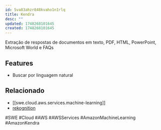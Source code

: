 ```yaml
---
id: 5va83ahzr848kvaho1n1rlq
title: Kendra
desc: ""
updated: 1748268101645
created: 1748268101645
---
```


Extração de respostas de documentos em texto, PDF, HTML, PowerPoint, Microsoft World e FAQs

## Features

- Buscar por linguagem natural

## Relacionado

- [[swe.cloud.aws.services.machine-learning]]
- [rekognition](https://aws.amazon.com/kendra/)

#SWE #Cloud #AWS #AWSServices #AmazonMachineLearning #AmazonKendra
